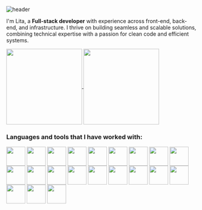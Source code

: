 ![header](https://capsule-render.vercel.app/api?type=waving&color=f2c4cd&height=120&section=header&text=Welcome%20to%20my%20profile!🌸&fontColor=ef6f88&fontSize=50)

I'm Lita, a **Full-stack developer** with experience across front-end, back-end, and infrastructure. I thrive on building seamless and scalable solutions, combining technical expertise with a passion for clean code and efficient systems. 

<a href="https://github.com/litagarcia/github-readme-stats">
  <img height=200 align="center" src="https://github-readme-stats.vercel.app/api?username=litagarcia&theme=omni&rank_icon=github" />
</a>
<a href="https://github.com/litagarcia/convoychat">
  <img height=200 align="center" src="https://github-readme-stats.vercel.app/api/top-langs?username=litagarcia&layout=compact&langs_count=8&card_width=320" />
</a>

<h3>Languages and tools that I have worked with:</h3>

<div>
<img height=50 width=50 align=center src="https://cdn.jsdelivr.net/gh/devicons/devicon@latest/icons/nodejs/nodejs-original-wordmark.svg" />
<img height=50 width=50 align=center 
src="https://cdn.jsdelivr.net/gh/devicons/devicon@latest/icons/express/express-original-wordmark.svg" />
<img height=50 width=50 align=center src="https://cdn.jsdelivr.net/gh/devicons/devicon@latest/icons/javascript/javascript-plain.svg" />
<img height=50 width=50 align=center src="https://cdn.jsdelivr.net/gh/devicons/devicon@latest/icons/typescript/typescript-plain.svg" />
<img height=50 width=50 align=center src="https://cdn.jsdelivr.net/gh/devicons/devicon@latest/icons/python/python-original.svg" />
<img height=50 width=50 align=center src="https://cdn.jsdelivr.net/gh/devicons/devicon@latest/icons/amazonwebservices/amazonwebservices-original-wordmark.svg" />
<img height=50 width=50 align=center src="https://cdn.jsdelivr.net/gh/devicons/devicon@latest/icons/argocd/argocd-original-wordmark.svg" />
<img height=50 width=50 align=center src="https://cdn.jsdelivr.net/gh/devicons/devicon@latest/icons/jenkins/jenkins-original.svg" />
<img height=50 width=50 align=center src="https://cdn.jsdelivr.net/gh/devicons/devicon@latest/icons/nextjs/nextjs-original-wordmark.svg" />
<img height=50 width=50 align=center src="https://cdn.jsdelivr.net/gh/devicons/devicon@latest/icons/angularjs/angularjs-plain.svg" />
<img height=50 width=50 align=center src="https://cdn.jsdelivr.net/gh/devicons/devicon@latest/icons/react/react-original.svg" />
<img height=50 width=50 align=center src="https://cdn.jsdelivr.net/gh/devicons/devicon@latest/icons/mongodb/mongodb-plain-wordmark.svg" />
<img height=50 width=50 align=center src="https://cdn.jsdelivr.net/gh/devicons/devicon@latest/icons/docker/docker-plain-wordmark.svg" />
<img height=50 width=50 align=center src="https://cdn.jsdelivr.net/gh/devicons/devicon@latest/icons/git/git-plain.svg" />
<img height=50 width=50 align=center src="https://cdn.jsdelivr.net/gh/devicons/devicon@latest/icons/gitlab/gitlab-original.svg" />
<img height=50 width=50 align=center src="https://cdn.jsdelivr.net/gh/devicons/devicon@latest/icons/github/github-original.svg" />
<img height=50 width=50 align=center src="https://cdn.jsdelivr.net/gh/devicons/devicon@latest/icons/html5/html5-plain.svg" />
<img height=50 width=50 align=center src="https://cdn.jsdelivr.net/gh/devicons/devicon@latest/icons/jest/jest-plain.svg" />
<img height=50 width=50 align=center src="https://cdn.jsdelivr.net/gh/devicons/devicon@latest/icons/vitest/vitest-original.svg" />
<img height=50 width=50 align=center src="https://cdn.jsdelivr.net/gh/devicons/devicon@latest/icons/karma/karma-original.svg" />
<img height=50 width=50 align=center src="https://cdn.jsdelivr.net/gh/devicons/devicon@latest/icons/bitbucket/bitbucket-original-wordmark.svg" />

</div>
